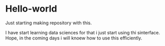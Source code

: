 # Hello-world
Just starting making repository with this.

I have start learning data sciences for that i just start using thi sinterface. Hope, in the coming days i will knoew how to use this efficiently.
